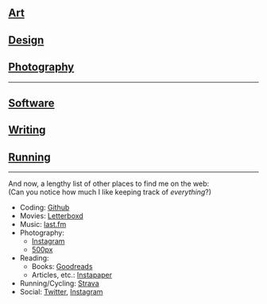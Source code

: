 ## [Art](./art/)

## [Design](./design/)

## [Photography](./photography/)

---

## [Software](./software/)

## [Writing](./writing/)

## [Running](./running/)

---

And now, a lengthy list of other places to find me on the web:<br>(Can you notice how much I like keeping track of *everything*?)

* Coding: [Github](https://github.com/abhimat)
* Movies: [Letterboxd](http://letterboxd.com/abhimat/)
* Music: [last.fm](http://last.fm/user/abhimatgautam)
* Photography:
	* [Instagram](https://www.instagram.com/abhimatphoto/)
	* [500px](https://500px.com/abhimat)
* Reading:
	* Books: [Goodreads](https://www.goodreads.com/user/show/4882528-abhimat)
	* Articles, etc.: [Instapaper](http://instapaper.com/p/abhimat)
* Running/Cycling: [Strava](https://www.strava.com/athletes/2497917)
* Social: [Twitter](http://twitter.com/abhimatgautam), [Instagram](https://www.instagram.com/abhimat/)